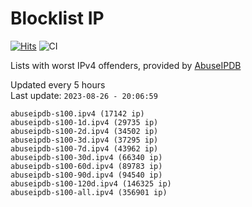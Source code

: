 # Blocklist IP

[![Hits](https://hits.seeyoufarm.com/api/count/incr/badge.svg?url=https%3A%2F%2Fgithub.com%2Fborestad%2Fblocklist-ip%2F&count_bg=%2379C83D&title_bg=%23555555&icon=&icon_color=%23E7E7E7&title=hits&edge_flat=false)](https://hits.seeyoufarm.com)  ![CI](https://img.shields.io/github/workflow/status/borestad/blocklist-ip/CI?style=flat-square)

Lists with worst IPv4 offenders, provided by [AbuseIPDB](https://www.abuseipdb.com/)

<!-- FOOTER-PLACEHOLDER -->
Updated every 5 hours<br>
Last update: `2023-08-26 - 20:06:59`
```
abuseipdb-s100.ipv4 (17142 ip)
abuseipdb-s100-1d.ipv4 (29735 ip)
abuseipdb-s100-2d.ipv4 (34502 ip)
abuseipdb-s100-3d.ipv4 (37295 ip)
abuseipdb-s100-7d.ipv4 (43962 ip)
abuseipdb-s100-30d.ipv4 (66340 ip)
abuseipdb-s100-60d.ipv4 (89783 ip)
abuseipdb-s100-90d.ipv4 (94540 ip)
abuseipdb-s100-120d.ipv4 (146325 ip)
abuseipdb-s100-all.ipv4 (356901 ip)
```
